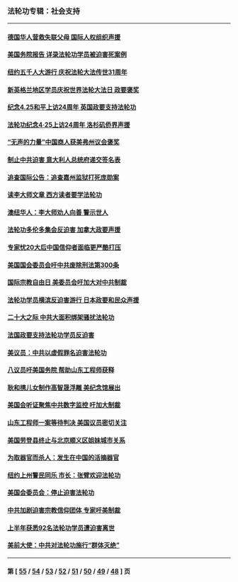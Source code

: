 ### 法轮功专辑：社会支持
---
#### [德国华人营救失联父母 国际人权组织声援](../../pages/nf4386/n14002019.md?05250430) 
#### [美国务院报告 详录法轮功学员被迫害死案例](../../pages/nf4386/n13997752.md?05250430) 
#### [纽约五千人大游行 庆祝法轮大法传世31周年](../../pages/nf4386/n13995110.md?05250430) 
#### [新英格兰地区学员庆祝世界法轮大法日 政要褒奖](../../pages/nf4386/n13990800.md?05250430) 
#### [纪念4.25和平上访24周年 英国政要支持法轮功](../../pages/nf4386/n13984057.md?05250430) 
#### [法轮功纪念4·25上访24周年 洛杉矶侨界声援](../../pages/nf4386/n13978796.md?05250430) 
#### [“无声的力量”中国商人获美弗州议会褒奖](../../pages/nf4386/n13941208.md?05250430) 
#### [制止中共迫害 意大利人总统府递交签名表](../../pages/nf4386/n13933726.md?05250430) 
#### [追查国际公告：追查嘉州监狱打死庞勋案](../../pages/nf4386/n13933461.md?05250430) 
#### [读李大师文章 西方读者要学法轮功](../../pages/nf4386/n13925142.md?05250430) 
#### [澳纽华人：李大师劝人向善 警示世人](../../pages/nf4386/n13924146.md?05250430) 
#### [法轮功多伦多集会反迫害 加拿大政要声援](../../pages/nf4386/n13881303.md?05250430) 
#### [专家忧20大后中国信仰者面临更严酷打压](../../pages/nf4386/n13874993.md?05250430) 
#### [美国国会委员会吁中共废除刑法第300条](../../pages/nf4386/n13868121.md?05250430) 
#### [国际宗教自由日 美委员会吁加大对中共制裁](../../pages/nf4386/n13855021.md?05250430) 
#### [法轮功学员横滨反迫害游行 日本政要和民众声援](../../pages/nf4386/n13847132.md?05250430) 
#### [二十大之际 中共大面积绑架骚扰法轮功](../../pages/nf4386/n13846381.md?05250430) 
#### [法国政要支持法轮功学员反迫害](../../pages/nf4386/n13841970.md?05250430) 
#### [美议员：中共以虚假罪名迫害法轮功](../../pages/nf4386/n13841083.md?05250430) 
#### [八议员吁美国务院 帮助山东工程师获释](../../pages/nf4386/n13836379.md?05250430) 
#### [耿和携儿女制作高智晟浮雕 美纪念馆展出](../../pages/nf4386/n13829624.md?05250430) 
#### [美国会听证聚焦中共数字监控 吁加大制裁](../../pages/nf4386/n13825083.md?05250430) 
#### [山东工程师一案等待判决 美国议员密切关注](../../pages/nf4386/n13815065.md?05250430) 
#### [美国劳登县终止与北京顺义区姐妹城市关系](../../pages/nf4386/n13811030.md?05250430) 
#### [为取器官而杀人：发生在中国的活摘器官](../../pages/nf4386/n13794731.md?05250430) 
#### [纽约上州警民同乐 市长：张臂欢迎法轮功](../../pages/nf4386/n13794375.md?05250430) 
#### [美国会委员会：停止迫害法轮功](../../pages/nf4386/n13788164.md?05250430) 
#### [中共加剧迫害宗教信仰团体 专家吁美制裁](../../pages/nf4386/n13780252.md?05250430) 
#### [上半年获悉92名法轮功学员遭迫害离世](../../pages/nf4386/n13772701.md?05250430) 
#### [美前大使：中共对法轮功施行“群体灭绝”](../../pages/nf4386/n13771705.md?05250430) 

---
#### 第 [ [55](./55.md?05250430) / [54](./54.md?05250430) / [53](./53.md?05250430) / [52](./52.md?05250430) / [51](./51.md?05250430) / [50](./50.md?05250430) / [49](./49.md?05250430) / [48](./48.md?05250430) ] 页
